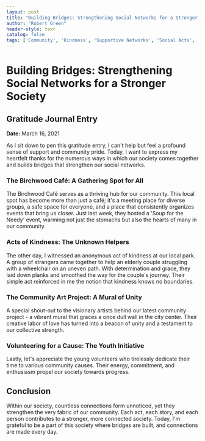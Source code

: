 ```yaml
---
layout: post
title: "Building Bridges: Strengthening Social Networks for a Stronger Society"
author: "Robert Green"
header-style: text
catalog: false
tags: ['Community', 'Kindness', 'Supportive Networks', 'Social Acts', 'Volunteerism', 'Community Events', 'Acts of Kindness', 'Civic Pride', 'Gratitude', 'Society']
---
```


# Building Bridges: Strengthening Social Networks for a Stronger Society

## Gratitude Journal Entry

**Date:** March 16, 2021

As I sit down to pen this gratitude entry, I can't help but feel a profound sense of support and community pride. Today, I want to express my heartfelt thanks for the numerous ways in which our society comes together and builds bridges that strengthen our social networks.

### The Birchwood Café: A Gathering Spot for All

The Birchwood Café serves as a thriving hub for our community. This local spot has become more than just a café; it's a meeting place for diverse groups, a safe space for everyone, and a place that consistently organizes events that bring us closer. Just last week, they hosted a 'Soup for the Needy' event, warming not just the stomachs but also the hearts of many in our community.

### Acts of Kindness: The Unknown Helpers

The other day, I witnessed an anonymous act of kindness at our local park. A group of strangers came together to help an elderly couple struggling with a wheelchair on an uneven path. With determination and grace, they laid down planks and smoothed the way for the couple's journey. Their simple act reinforced in me the notion that kindness knows no boundaries.

### The Community Art Project: A Mural of Unity

A special shout-out to the visionary artists behind our latest community project - a vibrant mural that graces a once dull wall in the city center. Their creative labor of love has turned into a beacon of unity and a testament to our collective strength.

### Volunteering for a Cause: The Youth Initiative

Lastly, let's appreciate the young volunteers who tirelessly dedicate their time to various community causes. Their energy, commitment, and enthusiasm propel our society towards progress.

## Conclusion

Within our society, countless connections form unnoticed, yet they strengthen the very fabric of our community. Each act, each story, and each person contributes to a stronger, more connected society. Today, I'm grateful to be a part of this society where bridges are built, and connections are made every day.
